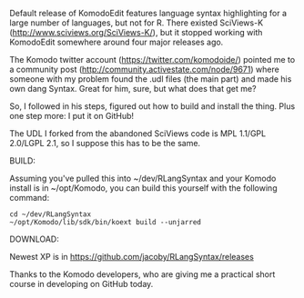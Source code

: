 Default release of KomodoEdit features language syntax highlighting for a
large number of languages, but not for R. There existed SciViews-K
(http://www.sciviews.org/SciViews-K/), but it stopped working with
KomodoEdit somewhere around four major releases ago.

The Komodo twitter account (https://twitter.com/komodoide/) pointed me to
a community post (http://community.activestate.com/node/9671) where someone
with my problem found the .udl files (the main part) and made his own dang
Syntax. Great for him, sure, but what does that get me?

So, I followed in his steps, figured out how to build and install the thing.
Plus one step more: I put it on GitHub!

The UDL I forked from the abandoned SciViews code is MPL 1.1/GPL 2.0/LGPL 2.1,
so I suppose this has to be the same.

BUILD:

Assuming you've pulled this into ~/dev/RLangSyntax and your Komodo install is in
~/opt/Komodo, you can build this yourself with the following command:

    cd ~/dev/RLangSyntax
    ~/opt/Komodo/lib/sdk/bin/koext build --unjarred

DOWNLOAD:

Newest XP is in https://github.com/jacoby/RLangSyntax/releases

Thanks to the Komodo developers, who are giving me a practical short course in 
developing on GitHub today.
